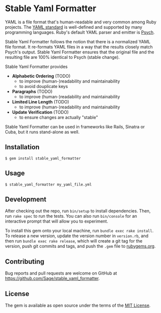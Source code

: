 # Stable Yaml Formatter

YAML is a file format that's human-readable and very common among Ruby projects.
The [YAML standard](http://yaml.org/) is well-defined and supported by many
programming languages. Ruby's default YAML parser and emitter is
[Psych](https://github.com/ruby/psych#psych).

Stable Yaml Formatter follows the notion that there is a normalized YAML file
format. It re-formats YAML files in a way that the results closely match Psych's
output. Stable Yaml Formatter ensures that the original file and the resulting
file are 100% identical to Psych (stable change).

Stable Yaml Formatter provides
* **Alphabetic Ordering** (TODO)
  * to improve (human-)readability and maintainability
  * to avoid douplicate keys
* **Paragraphs** (TODO)
  * to improve (human-)readability and maintainability
* **Limited Line Length** (TODO)
  * to improve (human-)readability and maintainability
* **Update Verification** (TODO)
  * to ensure changes are actually "stable"

Stable Yaml Formatter can be used in frameworks like Rails, Sinatra or Cuba, but
it runs stand-alone as well.

## Installation

    $ gem install stable_yaml_formatter

## Usage

    $ stable_yaml_formatter my_yaml_file.yml

## Development

After checking out the repo, run `bin/setup` to install dependencies. Then, run
`rake spec` to run the tests. You can also run `bin/console` for an interactive
prompt that will allow you to experiment.

To install this gem onto your local machine, run `bundle exec rake install`. To
release a new version, update the version number in `version.rb`, and then run
`bundle exec rake release`, which will create a git tag for the version, push
git commits and tags, and push the `.gem` file to
[rubygems.org](https://rubygems.org).

## Contributing

Bug reports and pull requests are welcome on GitHub at https://github.com/Sage/stable_yaml_formatter.


## License

The gem is available as open source under the terms of the [MIT License](http://opensource.org/licenses/MIT).
